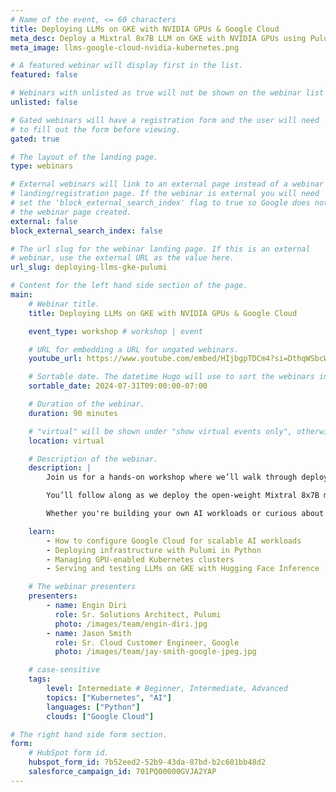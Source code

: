 ```yaml
---
# Name of the event, <= 60 characters
title: Deploying LLMs on GKE with NVIDIA GPUs & Google Cloud
meta_desc: Deploy a Mixtral 8x7B LLM on GKE with NVIDIA GPUs using Pulumi and Python. Learn to build scalable, GPU-enabled AI workloads on Google Cloud.
meta_image: llms-google-cloud-nvidia-kubernetes.png

# A featured webinar will display first in the list.
featured: false

# Webinars with unlisted as true will not be shown on the webinar list
unlisted: false

# Gated webinars will have a registration form and the user will need
# to fill out the form before viewing.
gated: true

# The layout of the landing page.
type: webinars

# External webinars will link to an external page instead of a webinar
# landing/registration page. If the webinar is external you will need
# set the 'block_external_search_index' flag to true so Google does not index
# the webinar page created.
external: false
block_external_search_index: false

# The url slug for the webinar landing page. If this is an external
# webinar, use the external URL as the value here.
url_slug: deploying-llms-gke-pulumi

# Content for the left hand side section of the page.
main:
    # Webinar title.
    title: Deploying LLMs on GKE with NVIDIA GPUs & Google Cloud

    event_type: workshop # workshop | event

    # URL for embedding a URL for ungated webinars.
    youtube_url: https://www.youtube.com/embed/HIjbgpTDCm4?si=DthqWSbcWG52onMY

    # Sortable date. The datetime Hugo will use to sort the webinars in date order.
    sortable_date: 2024-07-31T09:00:00-07:00

    # Duration of the webinar.
    duration: 90 minutes

    # "virtual" will be shown under "show virtual events only", otherwise shown as City, State (seattle, wa)
    location: virtual

    # Description of the webinar.
    description: |
        Join us for a hands-on workshop where we’ll walk through deploying a large language model (LLM) on Google Kubernetes Engine (GKE) using NVIDIA GPUs and Pulumi’s modern Infrastructure as Code platform.

        You’ll follow along as we deploy the open-weight Mixtral 8x7B model using Hugging Face’s Text Generation Inference and GKE’s powerful GPU-backed workloads. Learn how to provision GKE clusters with NVIDIA L4 GPUs, containerize AI models, and orchestrate everything with Pulumi and Python—all while leveraging Google Cloud's scalable infrastructure.

        Whether you're building your own AI workloads or curious about how to manage LLMs in production-ready environments, this workshop will give you practical, real-world experience from two cloud and DevOps experts—featuring guest speaker Jason Smith from Google Cloud.

    learn:
        - How to configure Google Cloud for scalable AI workloads
        - Deploying infrastructure with Pulumi in Python
        - Managing GPU-enabled Kubernetes clusters
        - Serving and testing LLMs on GKE with Hugging Face Inference

    # The webinar presenters
    presenters:
        - name: Engin Diri
          role: Sr. Solutions Architect, Pulumi
          photo: /images/team/engin-diri.jpg
        - name: Jason Smith
          role: Sr. Cloud Customer Engineer, Google
          photo: /images/team/jay-smith-google-jpeg.jpg

    # case-sensitive
    tags:
        level: Intermediate # Beginner, Intermediate, Advanced
        topics: ["Kubernetes", "AI"]
        languages: ["Python"]
        clouds: ["Google Cloud"]

# The right hand side form section.
form:
    # HubSpot form id.
    hubspot_form_id: 7b52eed2-52b9-43da-87bd-b2c601bb48d2
    salesforce_campaign_id: 701PQ00000GVJA2YAP
---
```

